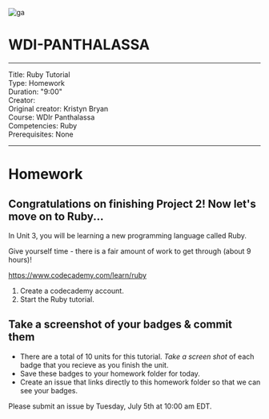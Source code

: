 ![ga](http://mobbook.generalassemb.ly/ga_cog.png)

# WDI-PANTHALASSA

---
Title: Ruby Tutorial <br>
Type: Homework<br>
Duration: "9:00"<br>
Creator:<br>
    Original creator: Kristyn Bryan<br>
    Course: WDIr Panthalassa<br>
Competencies: Ruby<br>
Prerequisites: None<br>

---
# Homework

## Congratulations on finishing Project 2! Now let's move on to Ruby...

In Unit 3, you will be learning a new programming language called Ruby.

Give yourself time - there is a fair amount of work to get through (about 9 hours)!

https://www.codecademy.com/learn/ruby

1. Create a codecademy account.
2. Start the Ruby tutorial.

## Take a screenshot of your badges & commit them

- There are a total of 10 units for this tutorial. *Take a screen shot* of each badge that you recieve as you finish the unit.
- Save these badges to your homework folder for today.
- Create an issue that links directly to this homework folder so that we can see your badges.

Please submit an issue by Tuesday, July 5th at 10:00 am EDT.
